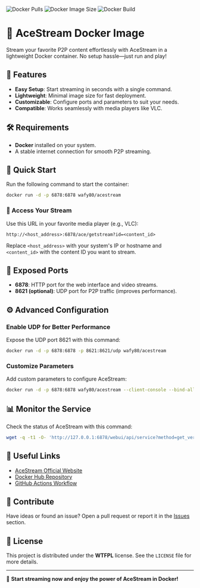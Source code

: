 ![Docker Pulls](https://img.shields.io/docker/pulls/wafy80/acestream)
![Docker Image Size](https://img.shields.io/docker/image-size/wafy80/acestream)
![Docker Build](https://github.com/wafy80/acestream/actions/workflows/image-build.yml/badge.svg)

# 🚀 AceStream Docker Image

Stream your favorite P2P content effortlessly with AceStream in a lightweight Docker container. No setup hassle—just run and play!

## 🌟 Features
- **Easy Setup**: Start streaming in seconds with a single command.
- **Lightweight**: Minimal image size for fast deployment.
- **Customizable**: Configure ports and parameters to suit your needs.
- **Compatible**: Works seamlessly with media players like VLC.

## 🛠 Requirements
- **Docker** installed on your system.
- A stable internet connection for smooth P2P streaming.

## 🚀 Quick Start
Run the following command to start the container:
```bash
docker run -d -p 6878:6878 wafy80/acestream
```

### 🎥 Access Your Stream
Use this URL in your favorite media player (e.g., VLC):
```
http://<host_address>:6878/ace/getstream?id=<content_id>
```
Replace `<host_address>` with your system's IP or hostname and `<content_id>` with the content ID you want to stream.

## 🔌 Exposed Ports
- **6878**: HTTP port for the web interface and video streams.
- **8621 (optional)**: UDP port for P2P traffic (improves performance).

## ⚙️ Advanced Configuration
### Enable UDP for Better Performance
Expose the UDP port 8621 with this command:
```bash
docker run -d -p 6878:6878 -p 8621:8621/udp wafy80/acestream
```

### Customize Parameters
Add custom parameters to configure AceStream:
```bash
docker run -d -p 6878:6878 wafy80/acestream --client-console --bind-all --max-peers=50
```

## 📊 Monitor the Service
Check the status of AceStream with this command:
```bash
wget -q -t1 -O- 'http://127.0.0.1:6878/webui/api/service?method=get_version'
```

## 🔗 Useful Links
- [AceStream Official Website](https://acestream.org)
- [Docker Hub Repository](https://hub.docker.com/r/wafy80/acestream)
- [GitHub Actions Workflow](https://github.com/wafy80/acestream/actions/workflows/image-build.yml)

## 🤝 Contribute
Have ideas or found an issue? Open a pull request or report it in the [Issues](https://github.com/wafy80/acestream/issues) section.

## 📜 License
This project is distributed under the **WTFPL** license. See the `LICENSE` file for more details.

---

🎉 **Start streaming now and enjoy the power of AceStream in Docker!**